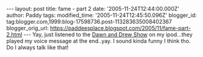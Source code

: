 \-\-- layout: post title: fame - part 2 date:
\'2005-11-24T12:44:00.000Z\' author: Paddy tags: modified\_time:
\'2005-11-24T12:45:50.096Z\' blogger\_id:
tag:blogger.com,1999:blog-17598736.post-113283635008402367
blogger\_orig\_url:
https://paddeesplace.blogspot.com/2005/11/fame-part-2.html \-\-- Yay,
just listened to the [Dawn and Drew
Show](https://dawnanddrew.podshow.com/) on my ipod\...they played my
voice message at the end..yay. I sound kinda funny I think tho. Do I
always talk like that!
